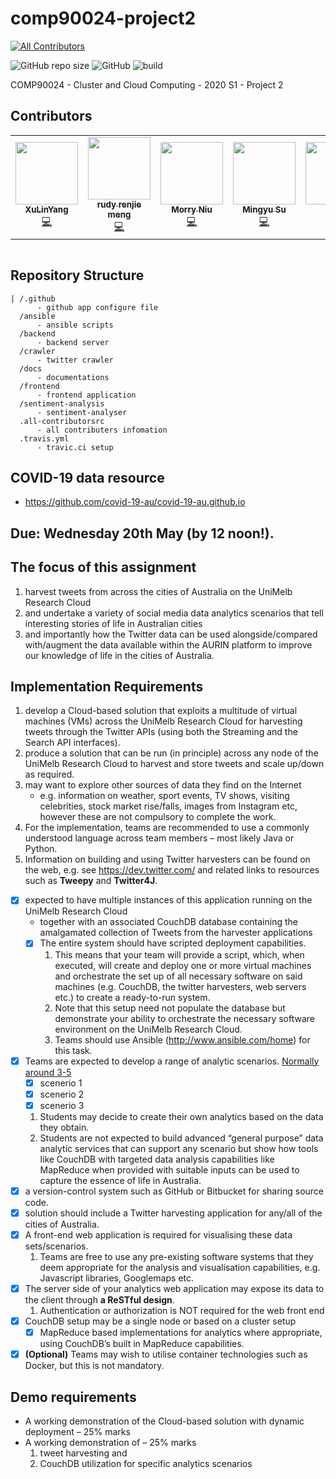 # comp90024-project2
<!-- ALL-CONTRIBUTORS-BADGE:START - Do not remove or modify this section -->
[![All Contributors](https://img.shields.io/badge/all_contributors-5-orange.svg?style=flat-square)](#contributors-)
<!-- ALL-CONTRIBUTORS-BADGE:END -->
![GitHub repo size](https://img.shields.io/github/repo-size/yangxvlin/comp90024-project2)
![GitHub](https://img.shields.io/github/license/yangxvlin/comp90024-project2)
![build](https://travis-ci.com/yangxvlin/COMP90024-2019SM1-Project1.svg?branch=master)

COMP90024 - Cluster and Cloud Computing - 2020 S1 - Project 2

## Contributors
<!-- ALL-CONTRIBUTORS-LIST:START - Do not remove or modify this section -->
<!-- prettier-ignore-start -->
<!-- markdownlint-disable -->
<table>
  <tr>
    <td align="center"><a href="https://yangxvlin.github.io"><img src="https://avatars2.githubusercontent.com/u/26871369?v=4" width="100px;" alt=""/><br /><sub><b>XuLinYang</b></sub></a><br /><a href="https://github.com/yangxvlin/comp90024-project2/commits?author=yangxvlin" title="Code">💻</a></td>
    <td align="center"><a href="http://mrj9990123@gmail.com"><img src="https://avatars2.githubusercontent.com/u/36201915?v=4" width="100px;" alt=""/><br /><sub><b>rudy renjie meng</b></sub></a><br /><a href="https://github.com/yangxvlin/comp90024-project2/commits?author=BeginnerRudy" title="Code">💻</a></td>
    <td align="center"><a href="https://github.com/Sirius-ctrl"><img src="https://avatars0.githubusercontent.com/u/26541600?v=4" width="100px;" alt=""/><br /><sub><b>Morry Niu</b></sub></a><br /><a href="https://github.com/yangxvlin/comp90024-project2/commits?author=Sirius-ctrl" title="Code">💻</a></td>
    <td align="center"><a href="https://github.com/JasonSuMY"><img src="https://avatars3.githubusercontent.com/u/28706782?v=4" width="100px;" alt=""/><br /><sub><b>Mingyu Su </b></sub></a><br /><a href="https://github.com/yangxvlin/comp90024-project2/commits?author=JasonSuMY" title="Code">💻</a></td>
    <td align="center"><a href="https://github.com/Olivia0012"><img src="https://avatars3.githubusercontent.com/u/55537942?v=4" width="100px;" alt=""/><br /><sub><b>Olivia</b></sub></a><br /><a href="https://github.com/yangxvlin/comp90024-project2/commits?author=Olivia0012" title="Code">💻</a></td>
  </tr>
</table>

<!-- markdownlint-enable -->
<!-- prettier-ignore-end -->
<!-- ALL-CONTRIBUTORS-LIST:END -->
<table>
  <tr>
  </tr>
</table>

<!-- ALL-CONTRIBUTORS-LIST:END -->

## Repository Structure
```
| /.github 
      - github app configure file
  /ansible
      - ansible scripts
  /backend
      - backend server
  /crawler
      - twitter crawler
  /docs 
      - documentations
  /frontend
      - frontend application
  /sentiment-analysis
      - sentiment-analyser
  .all-contributorsrc 
      - all contributers infomation
  .travis.yml
      - travic.ci setup
```

## COVID-19 data resource
- https://github.com/covid-19-au/covid-19-au.github.io

## Due: Wednesday 20th May (by 12 noon!).

## The focus of this assignment
1. harvest tweets from across the cities of Australia on the UniMelb Research Cloud
2. and undertake a variety of social media data analytics scenarios that tell interesting stories of life in Australian cities
3. and importantly how the Twitter data can be used alongside/compared with/augment the data available within the AURIN platform to improve our knowledge of life in the cities of Australia.

## Implementation Requirements
<!-- exploits a multitude of virtual machines: 利用大量虚拟机 -->
1. develop a Cloud-based solution that exploits a multitude of virtual machines (VMs) across the UniMelb Research Cloud for harvesting tweets through the Twitter APIs (using both the Streaming and the Search API interfaces).
2. produce a solution that can be run (in principle) across any node of the UniMelb Research Cloud to harvest and store tweets and scale up/down as required.
3. may want to explore other sources of data they find on the Internet
    - e.g. information on weather, sport events, TV shows, visiting celebrities, stock market rise/falls, images from Instagram etc, however these are not compulsory to complete the work.
4. For the implementation, teams are recommended to use a commonly understood language across team members – most likely Java or Python.
5. Information on building and using Twitter harvesters can be found on the web, e.g. see https://dev.twitter.com/ and related links to resources such as **Tweepy** and **Twitter4J**.
<!-- deem: 认为 -->

- [x] expected to have multiple instances of this application running on the UniMelb Research Cloud 
  - together with an associated CouchDB database containing the amalgamated collection of Tweets from the harvester applications
  - [x] The entire system should have scripted deployment capabilities. 
    1. This means that your team will provide a script, which, when executed, will create and deploy one or more virtual machines and orchestrate the set up of all necessary software on said machines (e.g. CouchDB, the twitter harvesters, web servers etc.) to create a ready-to-run system. 
    <!-- orchestrate: 策划, populate the database: 给数据库增添数据 -->
    2. Note that this setup need not populate the database but demonstrate your ability to orchestrate the necessary software environment on the UniMelb Research Cloud. 
    3. Teams should use Ansible (http://www.ansible.com/home) for this task.
- [x] Teams are expected to develop a range of analytic scenarios. [Normally around 3-5](https://canvas.lms.unimelb.edu.au/courses/17514/discussion_topics/187247)
  - [x] scenerio 1
  - [x] scenerio 2
  - [x] scenerio 3
  1. Students may decide to create their own analytics based on the data they obtain. 
  2. Students are not expected to build advanced “general purpose” data analytic services that can support any scenario but show how tools like CouchDB with targeted data analysis capabilities like MapReduce when provided with suitable inputs can be used to capture the essence of life in Australia.
- [x] a version-control system such as GitHub or Bitbucket for sharing source code.
- [x] solution should include a Twitter harvesting application for any/all of the cities of Australia.
- [x] A front-end web application is required for visualising these data sets/scenarios.
  1. Teams are free to use any pre-existing software systems that they deem appropriate for the analysis and visualisation capabilities, e.g. Javascript libraries, Googlemaps etc.
- [x] The server side of your analytics web application may expose its data to the client through **a ReSTful design**. 
  1. Authentication or authorization is NOT required for the web front end
- [x] CouchDB setup may be a single node or based on a cluster setup
  - [x] MapReduce based implementations for analytics where appropriate, using CouchDB’s built in MapReduce capabilities.
- [x] **(Optional)** Teams may wish to utilise container technologies such as Docker, but this is not mandatory.

## Demo requirements
- A working demonstration of the Cloud-based solution with dynamic deployment – 25% marks
- A working demonstration of – 25% marks
  1. tweet harvesting and 
  2. CouchDB utilization for specific analytics scenarios
